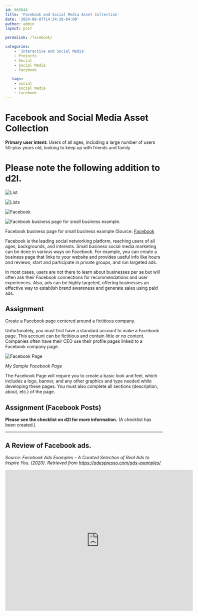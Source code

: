 ```yaml
---
id: 665644
title: 'Facebook and Social Media Asset Collection'
date: '2024-08-07T14:34:28-04:00'
author: admin
layout: post

permalink: /facebook/

categories:
    - 'Interactive and Social Media'
    - Projects
    - Social
    - Social Media
    - facebook

   tags:
   	- social
   	- social media
   	- facebook
---
```


# Facebook and Social Media Asset Collection

**Primary user intent:** 
Users of all ages, including a large number of users 50-plus years old, looking to keep up with friends and family

# Please note the following addition to d2l.

![List](https://image-control-storage.s3.amazonaws.com/2024/08/29125030/Screenshot-by-Dropbox-Capture-4-1024x550.png)

![Lists](https://image-control-storage.s3.amazonaws.com/2024/08/29125145/Screenshot-by-Dropbox-Capture-6-1024x756.png)

![Facebook](https://image-control-storage.s3.amazonaws.com/2024/08/12111736/image-161.png)

![Facebook business page for small business example.](https://fitsmallbusiness.com/wp-content/uploads/2022/10/Screenshot_of_Facebook_Business_Page_for_Small_Business_Example.jpg)


Facebook business page for small business example (Source: [Facebook](https://www.facebook.com/)

Facebook is the leading social networking platform, reaching users of all ages, backgrounds, and interests. Small business social media marketing can be done in various ways on Facebook. For example, you can create a business page that links to your website and provides useful info like hours and reviews, start and participate in private groups, and run targeted ads.

In most cases, users are not there to learn about businesses per se but will often ask their Facebook connections for recommendations and user experiences. Also, ads can be highly targeted, offering businesses an effective way to establish brand awareness and generate sales using paid ads.

## Assignment

Create a Facebook page centered around a fictitious company.

Unfortunately, you must first have a standard account to make a Facebook page. This account can be fictitious and contain little or no content. Companies often have their CEO use their profile pages linked to a Facebook company page.

![Facebook Page](https://image-control-storage.s3.amazonaws.com/2024/08/27124034/Screenshot-by-Dropbox-Capture-3-1024x540.png)

*My Sample Facebook Page*

The Facebook Page will require you to create a basic look and feel, which includes a logo, banner, and any other graphics and type needed while developing these pages. You must also complete all sections (description, about, etc.) of the page.

## Assignment (Facebook Posts)

**Please see the checklist on d2l for more information.** (A checklist has been created.)


---


## A Review of Facebook ads.

*Source: Facebook Ads Examples – A Curated Selection of Real Ads to Inspire You. (2020). Retrieved from https://adespresso.com/ads-examples/*

<div class="embedpress-gutenberg-wrapper aligncenter   ep-content-protection-disabled inline" id=""><div class="wp-block-embed__wrapper   "><div class="ep-gutenberg-content" id="ep-gutenberg-content-"><div><div class="ep-embed-content-wraper  insta-grid  "><div class="ose- ose-uid-cfb7c4644129842ebdd649448a3b46e5 ose-embedpress-responsive" style="width:600px; max-width:100%; height: 100%; display:inline-block;"><iframe allowfullscreen="true" allowtransparency="true" class="embera-facebook-iframe-cfb7c embedpress-facebook--iframe" frameborder="0" height="450" loading="lazy" scrolling="no" src="https://www.facebook.com/plugins/post.php?href=https%3A%2F%2Fwww.facebook.com%2Fairtableapp%2Fposts%2F1974197376158894%3Fref%3Dembed_post&width=600&height=450&show_text=true" style="border:none;overflow:hidden" width="600"></iframe></div> </div> </div> </div> </div> </div> <style>
		.ose-youtube.ose-uid-cfb7c4644129842ebdd649448a3b46e5 {
			width: 600px !important;
			height: 2000px!important;
			max-height: 2000px !important;
			max-width: 100%;
		}

		.ose-youtube.ose-uid-cfb7c4644129842ebdd649448a3b46e5>iframe {
			height: 2000px !important;
			max-height: 2000px !important;
			width: 100%;
			position: relative !important;
		}
		

		.ose-uid-cfb7c4644129842ebdd649448a3b46e5 .wistia_embed {
			max-width: 100%;
		}

		.alignright .ose-wistia.ose-uid-cfb7c4644129842ebdd649448a3b46e5{
			margin-left: auto;
		}
		.alignleft .ose-wistia.ose-uid-cfb7c4644129842ebdd649448a3b46e5{
			margin-right: auto;
		}
		.aligncenter .ose-wistia.ose-uid-cfb7c4644129842ebdd649448a3b46e5{
			margin: auto;
		}
		.ose-uid-cfb7c4644129842ebdd649448a3b46e5 img.watermark{
			display: none;
		}
		
		

		

	</style><style>
		.ose-matterport.ose-uid-cfb7c4644129842ebdd649448a3b46e5 {
			position: relative;
			width: 600px !important;
			height: 2000px !important;
			max-width: 100%;
		  }
		.ose-giphy.ose-uid-cfb7c4644129842ebdd649448a3b46e5 img{
			position: relative;
			width: 600px !important;
			height: 2000px !important;
			max-width: 100%;
		  }

</style>

### What’s great about this ad:

- **Remember the importance of concise copy, engaging images, and effective landing pages in online marketing. A short, compelling copy and an eye-catching image can capture attention, while an effective landing page provides detailed information about the product’s value. This strategy can be used by both beginner and established brands in online marketing**.

- **Eye-catching image.** I don’t know about you, but my thumbs slow down for cute dogs when I’m scrolling through my Facebook feed. This friendly, sleepy dog has nothing to do with the software for sale, but it makes me curious. I might even click on it. Note: there’s a fine line between using cute images of puppies to express the mood of your brand and misleading viewers with clickbait. DON’T do the latter.

- **Effective landing page.** If you click on this ad, you’ll be taken to a landing page that describes the product—and why it’s valuable—in more detail. This is a tried-and-true online marketing strategy that even the most beginner brands can use. It’s also a good reminder that you don’t have to say everything in your ad.

<div class="embedpress-gutenberg-wrapper aligncenter   ep-content-protection-disabled inline" id=""><div class="wp-block-embed__wrapper   "><div class="ep-gutenberg-content" id="ep-gutenberg-content-"><div><div class="ep-embed-content-wraper  insta-grid  "><div class="ose- ose-uid-428bf71d2f60dddd6133cf13aad1f03e ose-embedpress-responsive" style="width:600px; max-width:100%; height: 100%; display:inline-block;"><iframe allowfullscreen="true" allowtransparency="true" class="embera-facebook-iframe-428bf embedpress-facebook--iframe" frameborder="0" height="450" loading="lazy" scrolling="no" src="https://www.facebook.com/plugins/post.php?href=https%3A%2F%2Fwww.facebook.com%2FWaze%2Fposts%2F10157123937722634%3Fref%3Dembed_post&width=600&height=450&show_text=true" style="border:none;overflow:hidden" width="600"></iframe></div> </div> </div> </div> </div> </div> 

<style>
		.ose-youtube.ose-uid-428bf71d2f60dddd6133cf13aad1f03e {
			width: 600px !important;
			height: 2000px!important;
			max-height: 2000px !important;
			max-width: 100%;
		}

		.ose-youtube.ose-uid-428bf71d2f60dddd6133cf13aad1f03e>iframe {
			height: 2000px !important;
			max-height: 2000px !important;
			width: 100%;
			position: relative !important;
		}
		

		.ose-uid-428bf71d2f60dddd6133cf13aad1f03e .wistia_embed {
			max-width: 100%;
		}

		.alignright .ose-wistia.ose-uid-428bf71d2f60dddd6133cf13aad1f03e{
			margin-left: auto;
		}
		.alignleft .ose-wistia.ose-uid-428bf71d2f60dddd6133cf13aad1f03e{
			margin-right: auto;
		}
		.aligncenter .ose-wistia.ose-uid-428bf71d2f60dddd6133cf13aad1f03e{
			margin: auto;
		}
		.ose-uid-428bf71d2f60dddd6133cf13aad1f03e img.watermark{
			display: none;
		}
		
		

		

	</style>

<style>

		.ose-matterport.ose-uid-428bf71d2f60dddd6133cf13aad1f03e {
			position: relative;
			width: 600px !important;
			height: 2000px !important;
			max-width: 100%;
		  }
		.ose-giphy.ose-uid-428bf71d2f60dddd6133cf13aad1f03e img{
			position: relative;
			width: 600px !important;
			height: 2000px !important;
			max-width: 100%;
		  }



	</style>

#### What’s great about this ad:

- **Clear and Concise.** Without having to read the headline or the description, you instantly know who this ad is for and what it’s about.

- **The image reiterates the offer.** The image allows the audience to visualize the offer – advertising on the Waze app.

<div class="embedpress-gutenberg-wrapper aligncenter   ep-content-protection-disabled inline" id=""><div class="wp-block-embed__wrapper   "><div class="ep-gutenberg-content" id="ep-gutenberg-content-"><div><div class="ep-embed-content-wraper  insta-grid  "><div class="ose- ose-uid-9801e66a4875c6c3a333cd596f899f5b ose-embedpress-responsive" style="width:600px; max-width:100%; height: 100%; display:inline-block;"><iframe allowfullscreen="true" allowtransparency="true" class="embera-facebook-iframe-9801e embedpress-facebook--iframe" frameborder="0" height="450" loading="lazy" scrolling="no" src="https://www.facebook.com/plugins/post.php?href=https%3A%2F%2Fwww.facebook.com%2FHeadspace%2Fvideos%2F1977124369014793%2F%3Fref%3Dembed_video%26t%3D0&width=600&height=450&show_text=true" style="border:none;overflow:hidden" width="600"></iframe></div> </div> </div> </div> </div> </div> <style>
		.ose-youtube.ose-uid-9801e66a4875c6c3a333cd596f899f5b {
			width: 600px !important;
			height: 2000px!important;
			max-height: 2000px !important;
			max-width: 100%;
		}

		.ose-youtube.ose-uid-9801e66a4875c6c3a333cd596f899f5b>iframe {
			height: 2000px !important;
			max-height: 2000px !important;
			width: 100%;
			position: relative !important;
		}
		

		.ose-uid-9801e66a4875c6c3a333cd596f899f5b .wistia_embed {
			max-width: 100%;
		}

		.alignright .ose-wistia.ose-uid-9801e66a4875c6c3a333cd596f899f5b{
			margin-left: auto;
		}
		.alignleft .ose-wistia.ose-uid-9801e66a4875c6c3a333cd596f899f5b{
			margin-right: auto;
		}
		.aligncenter .ose-wistia.ose-uid-9801e66a4875c6c3a333cd596f899f5b{
			margin: auto;
		}
		.ose-uid-9801e66a4875c6c3a333cd596f899f5b img.watermark{
			display: none;
		}
		
		

		

	</style><style>
		.ose-matterport.ose-uid-9801e66a4875c6c3a333cd596f899f5b {
			position: relative;
			width: 600px !important;
			height: 2000px !important;
			max-width: 100%;
		  }
		.ose-giphy.ose-uid-9801e66a4875c6c3a333cd596f899f5b img{
			position: relative;
			width: 600px !important;
			height: 2000px !important;
			max-width: 100%;
		  }



	</style>#### What’s great about this ad:

- **Designed for sound off.** Approximately 85 percent of Facebook videos are watched without sound. Headspace’s video uses text and illustration to communicate its message effectively in any environment, while also making it accessible for viewers with hearing impairments.

- **Short and sweet**. At 11 seconds in length, Headspace’s video may seem short, but it’s not. Attention spans are short online, and when it comes to video, advertisers have under two seconds to capture attention. Headspace grabbed mine with the question: “Feeling Awkward?” (The answer is almost always yes.)

- **Simple messaging.** In addition to keeping the video brief, the message in the video is clear: Subscribe to Headspace. Sometimes a direct call-to-action is all you need.


<div class="embedpress-gutenberg-wrapper aligncenter   ep-content-protection-disabled inline" id=""><div class="wp-block-embed__wrapper   "><div class="ep-gutenberg-content" id="ep-gutenberg-content-"><div><div class="ep-embed-content-wraper  insta-grid  "><div class="ose- ose-uid-7a696b69a0f460e0b1bf3d9bf5b2d247 ose-embedpress-responsive" style="width:600px; max-width:100%; height: 100%; display:inline-block;"><iframe allowfullscreen="true" allowtransparency="true" class="embera-facebook-iframe-7a696 embedpress-facebook--iframe" frameborder="0" height="450" loading="lazy" scrolling="no" src="https://www.facebook.com/plugins/post.php?href=https%3A%2F%2Fwww.facebook.com%2Fnewyorker%2Fvideos%2F340455596528240%2F%3Fref%3Dembed_video&width=600&height=450&show_text=true" style="border:none;overflow:hidden" width="600"></iframe></div> </div> </div> </div> </div> </div> <style>
		.ose-youtube.ose-uid-7a696b69a0f460e0b1bf3d9bf5b2d247 {
			width: 600px !important;
			height: 2000px!important;
			max-height: 2000px !important;
			max-width: 100%;
		}

		.ose-youtube.ose-uid-7a696b69a0f460e0b1bf3d9bf5b2d247>iframe {
			height: 2000px !important;
			max-height: 2000px !important;
			width: 100%;
			position: relative !important;
		}
		

		.ose-uid-7a696b69a0f460e0b1bf3d9bf5b2d247 .wistia_embed {
			max-width: 100%;
		}

		.alignright .ose-wistia.ose-uid-7a696b69a0f460e0b1bf3d9bf5b2d247{
			margin-left: auto;
		}
		.alignleft .ose-wistia.ose-uid-7a696b69a0f460e0b1bf3d9bf5b2d247{
			margin-right: auto;
		}
		.aligncenter .ose-wistia.ose-uid-7a696b69a0f460e0b1bf3d9bf5b2d247{
			margin: auto;
		}
		.ose-uid-7a696b69a0f460e0b1bf3d9bf5b2d247 img.watermark{
			display: none;
		}
		
		

		

	</style><style>
		.ose-matterport.ose-uid-7a696b69a0f460e0b1bf3d9bf5b2d247 {
			position: relative;
			width: 600px !important;
			height: 2000px !important;
			max-width: 100%;
		  }
		.ose-giphy.ose-uid-7a696b69a0f460e0b1bf3d9bf5b2d247 img{
			position: relative;
			width: 600px !important;
			height: 2000px !important;
			max-width: 100%;
		  }



	</style>

#### What’s great about this ad:

- **The New Yorker’s ad makes a strong impression through effective branding and signature style**. The inclusive illustrations** in the ad appeal to a broad audience, increasing the likelihood of viewers identifying with the characters.**The** video’s short length and upfront call-to-action ensure that the message reaches the audience, even if viewers bail early.

- **Inclusive illustrations.** In addition to being playful and smart, the series of characters in the video reflect a broad array of potential New Yorker readers. This increases the odds of someone saying, “Hey, that’s me,” and is a hidden form of persuasion. For added inclusivity, the video is also sound-free.

- **Upfront and to-the-point.** At only six seconds in length, this video likely has a good completion rate. But even if it doesn’t—a Facebook study finds the majority of viewers bail after 1.7 seconds—the New Yorker’s message will have reached its audience. The call-to-action is present from the moment the video starts.

<div class="embedpress-gutenberg-wrapper aligncenter   ep-content-protection-disabled inline" id=""><div class="wp-block-embed__wrapper   "><div class="ep-gutenberg-content" id="ep-gutenberg-content-"><div><div class="ep-embed-content-wraper  insta-grid  "><div class="ose- ose-uid-7762a6df6879aaa39fbd1537eb037eef ose-embedpress-responsive" style="width:600px; max-width:100%; height: 100%; display:inline-block;"><iframe allowfullscreen="true" allowtransparency="true" class="embera-facebook-iframe-7762a embedpress-facebook--iframe" frameborder="0" height="450" loading="lazy" scrolling="no" src="https://www.facebook.com/plugins/post.php?href=https%3A%2F%2Fwww.facebook.com%2Ftokyotreat%2Fvideos%2F832778373869939%2F%3Fref%3Dembed_video&width=600&height=450&show_text=true" style="border:none;overflow:hidden" width="600"></iframe></div> </div> </div> </div> </div> </div> 

<style>
		.ose-youtube.ose-uid-7762a6df6879aaa39fbd1537eb037eef {
			width: 600px !important;
			height: 2000px!important;
			max-height: 2000px !important;
			max-width: 100%;
		}

		.ose-youtube.ose-uid-7762a6df6879aaa39fbd1537eb037eef>iframe {
			height: 2000px !important;
			max-height: 2000px !important;
			width: 100%;
			position: relative !important;
		}
		

		.ose-uid-7762a6df6879aaa39fbd1537eb037eef .wistia_embed {
			max-width: 100%;
		}

		.alignright .ose-wistia.ose-uid-7762a6df6879aaa39fbd1537eb037eef{
			margin-left: auto;
		}
		.alignleft .ose-wistia.ose-uid-7762a6df6879aaa39fbd1537eb037eef{
			margin-right: auto;
		}
		.aligncenter .ose-wistia.ose-uid-7762a6df6879aaa39fbd1537eb037eef{
			margin: auto;
		}
		.ose-uid-7762a6df6879aaa39fbd1537eb037eef img.watermark{
			display: none;
		}
		
		

		

	</style>

<style>
		.ose-matterport.ose-uid-7762a6df6879aaa39fbd1537eb037eef {
			position: relative;
			width: 600px !important;
			height: 2000px !important;
			max-width: 100%;
		  }
		.ose-giphy.ose-uid-7762a6df6879aaa39fbd1537eb037eef img{
			position: relative;
			width: 600px !important;
			height: 2000px !important;
			max-width: 100%;
		  }



	</style>

#### What’s great about this ad:

- **Product-focused.** This video communicates the product and offer in just a few seconds. The bright colors also attract attention against a bland newsfeed background.

- **Free shipping and a bonus offer**. Free shipping is usually an eye-catcher all on its own, but by combining it with a bonus coupon, TokyoTreat gives an additional incentive to sign up.

<div class="embedpress-gutenberg-wrapper aligncenter   ep-content-protection-disabled inline" id=""><div class="wp-block-embed__wrapper   "><div class="ep-gutenberg-content" id="ep-gutenberg-content-"><div><div class="ep-embed-content-wraper  insta-grid  "><div class="ose- ose-uid-f1e4f5158e6c498bf817ed955510d4da ose-embedpress-responsive" style="width:600px; max-width:100%; height: 100%; display:inline-block;"><iframe allowfullscreen="true" allowtransparency="true" class="embera-facebook-iframe-f1e4f embedpress-facebook--iframe" frameborder="0" height="450" loading="lazy" scrolling="no" src="https://www.facebook.com/plugins/post.php?href=https%3A%2F%2Fwww.facebook.com%2FCreativeEndeavorsLab%2Fposts%2F511945538051745%3Fref%3Dembed_post&width=600&height=450&show_text=true" style="border:none;overflow:hidden" width="600"></iframe></div> </div> </div> </div> </div> </div> 

<style>
		.ose-youtube.ose-uid-f1e4f5158e6c498bf817ed955510d4da {
			width: 600px !important;
			height: 2000px!important;
			max-height: 2000px !important;
			max-width: 100%;
		}

		.ose-youtube.ose-uid-f1e4f5158e6c498bf817ed955510d4da>iframe {
			height: 2000px !important;
			max-height: 2000px !important;
			width: 100%;
			position: relative !important;
		}
		

		.ose-uid-f1e4f5158e6c498bf817ed955510d4da .wistia_embed {
			max-width: 100%;
		}

		.alignright .ose-wistia.ose-uid-f1e4f5158e6c498bf817ed955510d4da{
			margin-left: auto;
		}
		.alignleft .ose-wistia.ose-uid-f1e4f5158e6c498bf817ed955510d4da{
			margin-right: auto;
		}
		.aligncenter .ose-wistia.ose-uid-f1e4f5158e6c498bf817ed955510d4da{
			margin: auto;
		}
		.ose-uid-f1e4f5158e6c498bf817ed955510d4da img.watermark{
			display: none;
		}
		
		

		

	</style><style>
		.ose-matterport.ose-uid-f1e4f5158e6c498bf817ed955510d4da {
			position: relative;
			width: 600px !important;
			height: 2000px !important;
			max-width: 100%;
		  }
		.ose-giphy.ose-uid-f1e4f5158e6c498bf817ed955510d4da img{
			position: relative;
			width: 600px !important;
			height: 2000px !important;
			max-width: 100%;
		  }



	</style>

*Sent From Adobe Spark*

Facebook Ads Examples – A Curated Selection of Real Ads to Inspire You. (2020). Retrieved from https://adespresso.com/ads-examples/

## Assignment

**Please see the checklist on d2l for more information. (A checklist has been created.)**

  